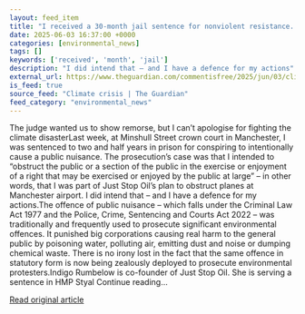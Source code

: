 ```yaml
---
layout: feed_item
title: "I received a 30-month jail sentence for nonviolent resistance. Why so harsh? Because protest works | Indigo Rumbelow"
date: 2025-06-03 16:37:00 +0000
categories: [environmental_news]
tags: []
keywords: ['received', 'month', 'jail']
description: "I did intend that – and I have a defence for my actions"
external_url: https://www.theguardian.com/commentisfree/2025/jun/03/climate-protest-jail-sentence-resistance-just-stop-oil
is_feed: true
source_feed: "Climate crisis | The Guardian"
feed_category: "environmental_news"
---
```


The judge wanted us to show remorse, but I can’t apologise for fighting the climate disasterLast week, at Minshull Street crown court in Manchester, I was sentenced to two and half years in prison for conspiring to intentionally cause a public nuisance. The prosecution’s case was that I intended to “obstruct the public or a section of the public in the exercise or enjoyment of a right that may be exercised or enjoyed by the public at large” – in other words, that I was part of Just Stop Oil’s plan to obstruct planes at Manchester airport. I did intend that – and I have a defence for my actions.The offence of public nuisance – which falls under the Criminal Law Act 1977 and the Police, Crime, Sentencing and Courts Act 2022 – was traditionally and frequently used to prosecute significant environmental offences. It punished big corporations causing real harm to the general public by poisoning water, polluting air, emitting dust and noise or dumping chemical waste. There is no irony lost in the fact that the same offence in statutory form is now being zealously deployed to prosecute environmental protesters.Indigo Rumbelow is co-founder of Just Stop Oil. She is serving a sentence in HMP Styal Continue reading...

[Read original article](https://www.theguardian.com/commentisfree/2025/jun/03/climate-protest-jail-sentence-resistance-just-stop-oil)
